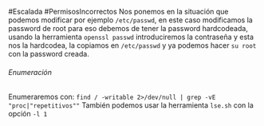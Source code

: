 #Escalada #PermisosIncorrectos
 Nos ponemos en la situación que podemos modificar por ejemplo `/etc/passwd`, en este caso modificamos la password de root para eso debemos de tener la password hardcodeada, usando la herramienta `openssl passwd` introduciremos la contraseña y esta nos la hardcodea, la copiamos en `/etc/passwd` y ya podemos hacer `su root` con la password creada.

###### Enumeración
Enumeraremos con: `find / -writable 2>/dev/null | grep -vE "proc|"repetitivos""`
También podemos usar la herramienta `lse.sh` con la opción `-l 1`